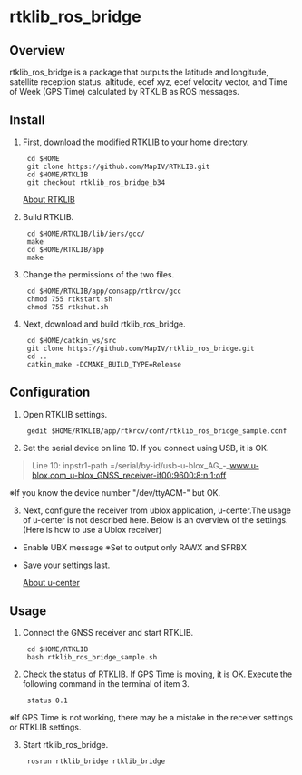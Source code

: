 # rtklib_ros_bridge
## Overview

rtklib_ros_bridge is a package that outputs the latitude and longitude, satellite reception status, altitude, ecef xyz, ecef velocity vector, and Time of Week (GPS Time) calculated by RTKLIB as ROS messages.

## Install

1) First, download the modified RTKLIB to your home directory.

		cd $HOME
		git clone https://github.com/MapIV/RTKLIB.git
		cd $HOME/RTKLIB
		git checkout rtklib_ros_bridge_b34

	[About RTKLIB](http://www.rtklib.com)

2) Build RTKLIB.

		cd $HOME/RTKLIB/lib/iers/gcc/
		make
		cd $HOME/RTKLIB/app
		make

3) Change the permissions of the two files.

		cd $HOME/RTKLIB/app/consapp/rtkrcv/gcc
		chmod 755 rtkstart.sh
		chmod 755 rtkshut.sh

4) Next, download and build rtklib_ros_bridge.

		cd $HOME/catkin_ws/src
		git clone https://github.com/MapIV/rtklib_ros_bridge.git
		cd ..
		catkin_make -DCMAKE_BUILD_TYPE=Release

## Configuration
1) Open RTKLIB settings.

		gedit $HOME/RTKLIB/app/rtkrcv/conf/rtklib_ros_bridge_sample.conf

2) Set the serial device on line 10. If you connect using USB, it is OK.

>Line 10:
>inpstr1-path =/serial/by-id/usb-u-blox_AG_-_www.u-blox.com_u-blox_GNSS_receiver-if00:9600:8:n:1:off

※If you know the device number "/dev/ttyACM-" but OK.

3) Next, configure the receiver from ublox application, u-center.The usage of u-center is not described here. Below is an overview of the settings. (Here is how to use a Ublox receiver)

* Enable UBX message ※Set to output only RAWX and SFRBX
* Save your settings last.

	[About u-center](https://www.u-blox.com/product/u-center)

## Usage
1) Connect the GNSS receiver and start RTKLIB.

		cd $HOME/RTKLIB
		bash rtklib_ros_bridge_sample.sh

2) Check the status of RTKLIB. If GPS Time is moving, it is OK. Execute the following command in the terminal of item 3.

		status 0.1

※If GPS Time is not working, there may be a mistake in the receiver settings or RTKLIB settings.

3) Start rtklib_ros_bridge.

		rosrun rtklib_bridge rtklib_bridge
